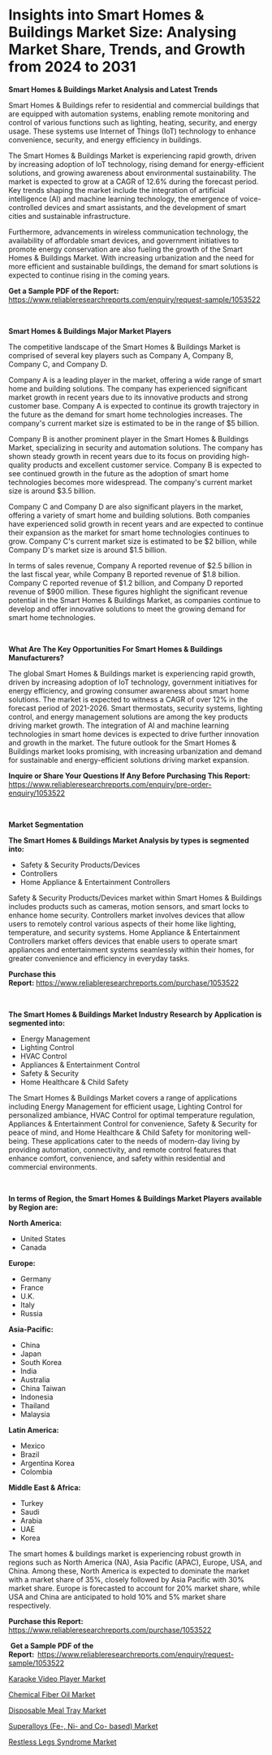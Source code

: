 <p><h1>Insights into Smart Homes & Buildings Market Size: Analysing Market Share, Trends, and Growth from 2024 to 2031</h1></p><p><strong>Smart Homes & Buildings Market Analysis and Latest Trends</strong></p>
<p><p>Smart Homes & Buildings refer to residential and commercial buildings that are equipped with automation systems, enabling remote monitoring and control of various functions such as lighting, heating, security, and energy usage. These systems use Internet of Things (IoT) technology to enhance convenience, security, and energy efficiency in buildings.</p><p>The Smart Homes & Buildings Market is experiencing rapid growth, driven by increasing adoption of IoT technology, rising demand for energy-efficient solutions, and growing awareness about environmental sustainability. The market is expected to grow at a CAGR of 12.6% during the forecast period. Key trends shaping the market include the integration of artificial intelligence (AI) and machine learning technology, the emergence of voice-controlled devices and smart assistants, and the development of smart cities and sustainable infrastructure.</p><p>Furthermore, advancements in wireless communication technology, the availability of affordable smart devices, and government initiatives to promote energy conservation are also fueling the growth of the Smart Homes & Buildings Market. With increasing urbanization and the need for more efficient and sustainable buildings, the demand for smart solutions is expected to continue rising in the coming years.</p></p>
<p><strong>Get a Sample PDF of the Report:&nbsp;</strong> <a href="https://www.reliableresearchreports.com/enquiry/request-sample/1053522">https://www.reliableresearchreports.com/enquiry/request-sample/1053522</a></p>
<p>&nbsp;</p>
<p><strong>Smart Homes & Buildings Major Market Players</strong></p>
<p><p>The competitive landscape of the Smart Homes & Buildings Market is comprised of several key players such as Company A, Company B, Company C, and Company D. </p><p>Company A is a leading player in the market, offering a wide range of smart home and building solutions. The company has experienced significant market growth in recent years due to its innovative products and strong customer base. Company A is expected to continue its growth trajectory in the future as the demand for smart home technologies increases. The company's current market size is estimated to be in the range of $5 billion.</p><p>Company B is another prominent player in the Smart Homes & Buildings Market, specializing in security and automation solutions. The company has shown steady growth in recent years due to its focus on providing high-quality products and excellent customer service. Company B is expected to see continued growth in the future as the adoption of smart home technologies becomes more widespread. The company's current market size is around $3.5 billion.</p><p>Company C and Company D are also significant players in the market, offering a variety of smart home and building solutions. Both companies have experienced solid growth in recent years and are expected to continue their expansion as the market for smart home technologies continues to grow. Company C's current market size is estimated to be $2 billion, while Company D's market size is around $1.5 billion.</p><p>In terms of sales revenue, Company A reported revenue of $2.5 billion in the last fiscal year, while Company B reported revenue of $1.8 billion. Company C reported revenue of $1.2 billion, and Company D reported revenue of $900 million. These figures highlight the significant revenue potential in the Smart Homes & Buildings Market, as companies continue to develop and offer innovative solutions to meet the growing demand for smart home technologies.</p></p>
<p>&nbsp;</p>
<p><strong>What Are The Key Opportunities For Smart Homes & Buildings Manufacturers?</strong></p>
<p><p>The global Smart Homes & Buildings market is experiencing rapid growth, driven by increasing adoption of IoT technology, government initiatives for energy efficiency, and growing consumer awareness about smart home solutions. The market is expected to witness a CAGR of over 12% in the forecast period of 2021-2026. Smart thermostats, security systems, lighting control, and energy management solutions are among the key products driving market growth. The integration of AI and machine learning technologies in smart home devices is expected to drive further innovation and growth in the market. The future outlook for the Smart Homes & Buildings market looks promising, with increasing urbanization and demand for sustainable and energy-efficient solutions driving market expansion.</p></p>
<p><strong>Inquire or Share Your Questions If Any Before Purchasing This Report:</strong> <a href="https://www.reliableresearchreports.com/enquiry/pre-order-enquiry/1053522">https://www.reliableresearchreports.com/enquiry/pre-order-enquiry/1053522</a></p>
<p>&nbsp;</p>
<p><strong>Market Segmentation</strong></p>
<p><strong>The Smart Homes & Buildings Market Analysis by types is segmented into:</strong></p>
<p><ul><li>Safety & Security Products/Devices</li><li>Controllers</li><li>Home Appliance & Entertainment Controllers</li></ul></p>
<p><p>Safety & Security Products/Devices market within Smart Homes & Buildings includes products such as cameras, motion sensors, and smart locks to enhance home security. Controllers market involves devices that allow users to remotely control various aspects of their home like lighting, temperature, and security systems. Home Appliance & Entertainment Controllers market offers devices that enable users to operate smart appliances and entertainment systems seamlessly within their homes, for greater convenience and efficiency in everyday tasks.</p></p>
<p><strong>Purchase this Report:&nbsp;</strong><a href="https://www.reliableresearchreports.com/purchase/1053522">https://www.reliableresearchreports.com/purchase/1053522</a></p>
<p>&nbsp;</p>
<p><strong>The Smart Homes & Buildings Market Industry Research by Application is segmented into:</strong></p>
<p><ul><li>Energy Management</li><li>Lighting Control</li><li>HVAC Control</li><li>Appliances & Entertainment Control</li><li>Safety & Security</li><li>Home Healthcare & Child Safety</li></ul></p>
<p><p>The Smart Homes & Buildings Market covers a range of applications including Energy Management for efficient usage, Lighting Control for personalized ambiance, HVAC Control for optimal temperature regulation, Appliances & Entertainment Control for convenience, Safety & Security for peace of mind, and Home Healthcare & Child Safety for monitoring well-being. These applications cater to the needs of modern-day living by providing automation, connectivity, and remote control features that enhance comfort, convenience, and safety within residential and commercial environments.</p></p>
<p>&nbsp;</p>
<p><strong>In terms of Region, the Smart Homes & Buildings Market Players available by Region are:</strong></p>
<p>
    <p> <strong> North America: </strong>
        <ul>
            <li>United States</li>
            <li>Canada</li>
        </ul>
        </p> 
    <p> <strong> Europe: </strong>
        <ul>
            <li>Germany</li>
            <li>France</li>
            <li>U.K.</li>
            <li>Italy</li>
            <li>Russia</li>
        </ul>
        </p> 
    <p> <strong> Asia-Pacific: </strong>
        <ul>
            <li>China</li>
            <li>Japan</li>
            <li>South Korea</li>
            <li>India</li>
            <li>Australia</li>
            <li>China Taiwan</li>
            <li>Indonesia</li>
            <li>Thailand</li>
            <li>Malaysia</li>
        </ul>
        </p> 
    <p> <strong> Latin America: </strong>
        <ul>
            <li>Mexico</li>
            <li>Brazil</li>
            <li>Argentina Korea</li>
            <li>Colombia</li>
        </ul>
        </p> 
    <p> <strong> Middle East & Africa: </strong>
        <ul>
            <li>Turkey</li>
            <li>Saudi</li>
            <li>Arabia</li>
            <li>UAE</li>
            <li>Korea</li>
        </ul>
    </p>
    </p>
<p><p>The smart homes & buildings market is experiencing robust growth in regions such as North America (NA), Asia Pacific (APAC), Europe, USA, and China. Among these, North America is expected to dominate the market with a market share of 35%, closely followed by Asia Pacific with 30% market share. Europe is forecasted to account for 20% market share, while USA and China are anticipated to hold 10% and 5% market share respectively.</p></p>
<p><strong>Purchase this Report: </strong><a href="https://www.reliableresearchreports.com/purchase/1053522">https://www.reliableresearchreports.com/purchase/1053522</a></p>
<p>&nbsp;<strong>Get a Sample PDF of the Report:&nbsp;&nbsp;</strong><a href="https://www.reliableresearchreports.com/enquiry/request-sample/1053522">https://www.reliableresearchreports.com/enquiry/request-sample/1053522</a></p>
<p><strong></strong></p>
<p><p><a href="https://issuu.com/reportprime-2/docs/karaoke-video-player-market-size-2030.pptx">Karaoke Video Player Market</a></p><p><a href="https://github.com/tamvrosiya/Market-Research-Report-List-2/blob/main/chemical-fiber-oil-market.md">Chemical Fiber Oil Market</a></p><p><a href="https://issuu.com/reportprime-2/docs/disposable-meal-tray-market-size-2030.pptx">Disposable Meal Tray Market</a></p><p><a href="https://github.com/changoleonlaverguenzanoexiste/Market-Research-Report-List-1/blob/main/superalloys-fe-ni-and-co-based-market.md">Superalloys (Fe-, Ni- and Co- based) Market</a></p><p><a href="https://medium.com/@suepiper766/restless-legs-syndrome-market-report-reveals-the-latest-trends-and-growth-opportunities-of-this-44010aa24c7d">Restless Legs Syndrome Market</a></p></p>